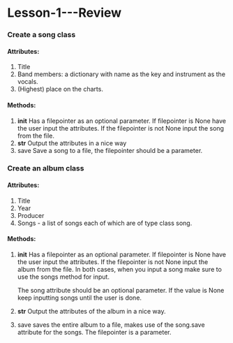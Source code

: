 # Lesson-1---Review

### Create a song class
#### Attributes:
1. Title
2. Band members: a dictionary with name as the key and instrument as the vocals.
3. (Highest) place on the charts.
#### Methods:
1. __init__
   Has a filepointer as an optional parameter. If filepointer is None have the user input the attributes. If the filepointer is not None input the song from the file. 
2. __str__
   Output the attributes in a nice way
3. save
   Save a song to a file, the filepointer should be a parameter.
  
### Create an album class
#### Attributes:
1. Title
2. Year
3. Producer
4. Songs - a list of songs each of which are of type class song.
#### Methods:
1. __init__
   Has a filepointer as an optional parameter. If filepointer is None have the user input the attributes. If the filepointer is not None input the album from the file. In both cases, when you input a song make sure to use the songs method for input.
   
   The song attribute should be an optional parameter. If the value is None keep inputting songs until the user is done.
2. __str__
   Output the attributes of the album in a nice way.
3. save
   saves the entire album to a file, makes use of the song.save attribute for the songs. The filepointer is a parameter.

